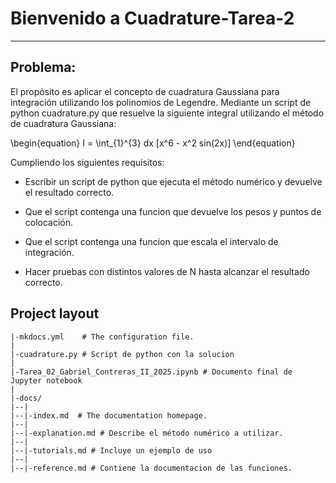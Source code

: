 # Bienvenido a Cuadrature-Tarea-2
___

## Problema:
El propósito es aplicar el concepto de cuadratura Gaussiana para integración utilizando los polinomios de Legendre.
Mediante un script de python cuadrature.py que resuelve la siguiente integral utilizando el método de cuadratura Gaussiana:

\begin{equation}
I = \int_{1}^{3} dx [x^6 - x^2 sin(2x)]
\end{equation}

Cumpliendo los siguientes requisitos:

* Escribir un script de python que ejecuta el método numérico y devuelve el resultado correcto.

* Que el script contenga una funcion que devuelve los pesos y puntos de colocación.

* Que el script contenga una funcion que escala el intervalo de integración.

* Hacer pruebas con distintos valores de N hasta alcanzar el resultado correcto.

## Project layout

    |-mkdocs.yml    # The configuration file.
    |
    |-cuadrature.py # Script de python con la solucion
    |
    |-Tarea_02_Gabriel_Contreras_II_2025.ipynb # Documento final de Jupyter notebook 
    |
    |-docs/
    |--|
    |--|-index.md  # The documentation homepage.
    |--|
    |--|-explanation.md # Describe el método numérico a utilizar.
    |--|
    |--|-tutorials.md # Incluye un ejemplo de uso
    |--|
    |--|-reference.md # Contiene la documentacion de las funciones.
